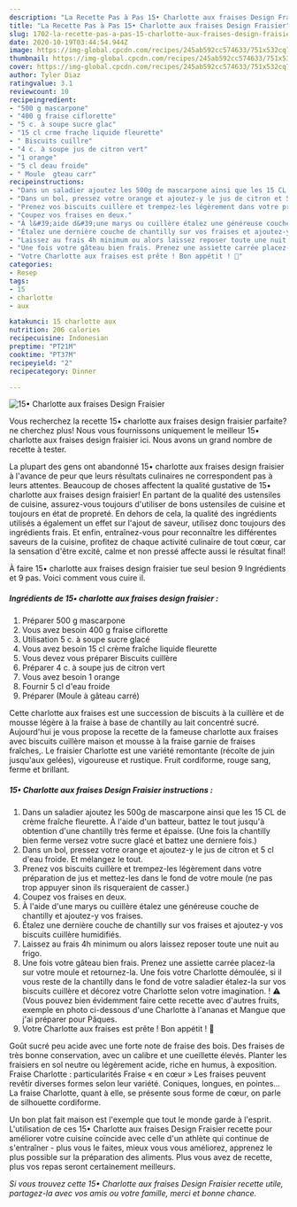 ```yaml
---
description: "La Recette Pas à Pas 15• Charlotte aux fraises Design Fraisier"
title: "La Recette Pas à Pas 15• Charlotte aux fraises Design Fraisier"
slug: 1702-la-recette-pas-a-pas-15-charlotte-aux-fraises-design-fraisier
date: 2020-10-19T03:44:54.944Z
image: https://img-global.cpcdn.com/recipes/245ab592cc574633/751x532cq70/15•-charlotte-aux-fraises-design-fraisier-photo-principale-de-la-recette.jpg
thumbnail: https://img-global.cpcdn.com/recipes/245ab592cc574633/751x532cq70/15•-charlotte-aux-fraises-design-fraisier-photo-principale-de-la-recette.jpg
cover: https://img-global.cpcdn.com/recipes/245ab592cc574633/751x532cq70/15•-charlotte-aux-fraises-design-fraisier-photo-principale-de-la-recette.jpg
author: Tyler Diaz
ratingvalue: 3.1
reviewcount: 10
recipeingredient:
- "500 g mascarpone"
- "400 g fraise ciflorette"
- "5 c. à soupe sucre glac"
- "15 cl crme frache liquide fleurette"
- " Biscuits cuillre"
- "4 c. à soupe jus de citron vert"
- "1 orange"
- "5 cl deau froide"
- " Moule  gteau carr"
recipeinstructions:
- "Dans un saladier ajoutez les 500g de mascarpone ainsi que les 15 CL de crème fraîche fleurette. À l&#39;aide d&#39;un batteur, battez le tout jusqu&#39;à obtention d&#39;une chantilly très ferme et épaisse. (Une fois la chantilly bien ferme versez votre sucre glacé et battez une derniere fois.)"
- "Dans un bol, pressez votre orange et ajoutez-y le jus de citron et 5 cl d&#39;eau froide. Et mélangez le tout."
- "Prenez vos biscuits cuillère et trempez-les légèrement dans votre préparation de jus et mettez-les dans le fond de votre moule (ne pas trop appuyer sinon ils risqueraient de casser.)"
- "Coupez vos fraises en deux."
- "À l&#39;aide d&#39;une marys ou cuillère étalez une généreuse couche de chantilly et ajoutez-y vos fraises."
- "Étalez une dernière couche de chantilly sur vos fraises et ajoutez-y vos biscuits cuillère humidifiés."
- "Laissez au frais 4h minimum ou alors laissez reposer toute une nuit au frigo."
- "Une fois votre gâteau bien frais. Prenez une assiette carrée placez-la sur votre moule et retournez-la. Une fois votre Charlotte démoulée, si il vous reste de la chantilly dans le fond de votre saladier étalez-la sur vos biscuits cuillère et décorez votre Charlotte selon votre imagination. ! ⚠️ (Vous pouvez bien évidemment faire cette recette avec d&#39;autres fruits, exemple en photo ci-dessous d&#39;une Charlotte à l&#39;ananas et Mangue que j&#39;ai préparer pour Pâques."
- "Votre Charlotte aux fraises est prête ! Bon appétit ! 🍓"
categories:
- Resep
tags:
- 15
- charlotte
- aux

katakunci: 15 charlotte aux 
nutrition: 206 calories
recipecuisine: Indonesian
preptime: "PT21M"
cooktime: "PT37M"
recipeyield: "2"
recipecategory: Dinner

---
```



![15• Charlotte aux fraises Design Fraisier](https://img-global.cpcdn.com/recipes/245ab592cc574633/751x532cq70/15•-charlotte-aux-fraises-design-fraisier-photo-principale-de-la-recette.jpg)

Vous recherchez la recette 15• charlotte aux fraises design fraisier parfaite? ne cherchez plus! Nous vous fournissons uniquement le meilleur 15• charlotte aux fraises design fraisier ici. Nous avons un grand nombre de recette à tester.

La plupart des gens ont abandonné 15• charlotte aux fraises design fraisier à l'avance de peur que leurs résultats culinaires ne correspondent pas à leurs attentes. Beaucoup de choses affectent la qualité gustative de 15• charlotte aux fraises design fraisier! En partant de la qualité des ustensiles de cuisine, assurez-vous toujours d'utiliser de bons ustensiles de cuisine et toujours en état de propreté. En dehors de cela, la qualité des ingrédients utilisés a également un effet sur l'ajout de saveur, utilisez donc toujours des ingrédients frais. Et enfin, entraînez-vous pour reconnaître les différentes saveurs de la cuisine, profitez de chaque activité culinaire de tout cœur, car la sensation d'être excité, calme et non pressé affecte aussi le résultat final!

<!--inarticleads1-->

À faire 15• charlotte aux fraises design fraisier tue seul besion 9 Ingrédients et 9 pas. Voici comment vous cuire il.

##### Ingrédients de 15• charlotte aux fraises design fraisier :

1. Préparer 500 g mascarpone
1. Vous avez besoin 400 g fraise ciflorette
1. Utilisation 5 c. à soupe sucre glacé
1. Vous avez besoin 15 cl crème fraîche liquide fleurette
1. Vous devez vous préparer  Biscuits cuillère
1. Préparer 4 c. à soupe jus de citron vert
1. Vous avez besoin 1 orange
1. Fournir 5 cl d&#39;eau froide
1. Préparer  (Moule à gâteau carré)


Cette charlotte aux fraises est une succession de biscuits à la cuillère et de mousse légère à la fraise à base de chantilly au lait concentré sucré. Aujourd&#39;hui je vous propose la recette de la fameuse charlotte aux fraises avec biscuits cuillère maison et mousse à la fraise garnie de fraises fraîches,. Le fraisier Charlotte est une variété remontante (récolte de juin jusqu&#39;aux gelées), vigoureuse et rustique. Fruit cordiforme, rouge sang, ferme et brillant. 

<!--inarticleads2-->

##### 15• Charlotte aux fraises Design Fraisier instructions :

1. Dans un saladier ajoutez les 500g de mascarpone ainsi que les 15 CL de crème fraîche fleurette. À l&#39;aide d&#39;un batteur, battez le tout jusqu&#39;à obtention d&#39;une chantilly très ferme et épaisse. (Une fois la chantilly bien ferme versez votre sucre glacé et battez une derniere fois.)
1. Dans un bol, pressez votre orange et ajoutez-y le jus de citron et 5 cl d&#39;eau froide. Et mélangez le tout.
1. Prenez vos biscuits cuillère et trempez-les légèrement dans votre préparation de jus et mettez-les dans le fond de votre moule (ne pas trop appuyer sinon ils risqueraient de casser.)
1. Coupez vos fraises en deux.
1. À l&#39;aide d&#39;une marys ou cuillère étalez une généreuse couche de chantilly et ajoutez-y vos fraises.
1. Étalez une dernière couche de chantilly sur vos fraises et ajoutez-y vos biscuits cuillère humidifiés.
1. Laissez au frais 4h minimum ou alors laissez reposer toute une nuit au frigo.
1. Une fois votre gâteau bien frais. Prenez une assiette carrée placez-la sur votre moule et retournez-la. Une fois votre Charlotte démoulée, si il vous reste de la chantilly dans le fond de votre saladier étalez-la sur vos biscuits cuillère et décorez votre Charlotte selon votre imagination. ! ⚠️ (Vous pouvez bien évidemment faire cette recette avec d&#39;autres fruits, exemple en photo ci-dessous d&#39;une Charlotte à l&#39;ananas et Mangue que j&#39;ai préparer pour Pâques.
1. Votre Charlotte aux fraises est prête ! Bon appétit ! 🍓


Goût sucré peu acide avec une forte note de fraise des bois. Des fraises de très bonne conservation, avec un calibre et une cueillette élevés. Planter les fraisiers en sol neutre ou légèrement acide, riche en humus, à exposition. Fraise Charlotte : particularités Fraise « en cœur » Les fraises peuvent revêtir diverses formes selon leur variété. Coniques, longues, en pointes… La fraise Charlotte, quant à elle, se présente sous forme de cœur, on parle de silhouette cordiforme. 

<!--inarticleads1-->

<p>
Un bon plat fait maison est l'exemple que tout le monde garde à l'esprit. L'utilisation de ces 15• Charlotte aux fraises Design Fraisier recette pour améliorer votre cuisine coïncide avec celle d'un athlète qui continue de s'entraîner - plus vous le faites, mieux vous vous améliorez, apprenez le plus possible sur la préparation des aliments. Plus vous avez de recette, plus vos repas seront certainement meilleurs.
</p>

<p>
<i>Si vous trouvez cette 15• Charlotte aux fraises Design Fraisier recette utile, partagez-la avec vos amis ou votre famille, merci et bonne chance.</i>
</p>
